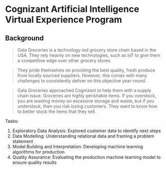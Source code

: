 # Cognizant Artificial Intelligence Virtual Experience Program



## Background
> Gala Groceries is a technology-led grocery store chain based in the USA. They rely heavily on new technologies, such as IoT to give them a competitive edge over other grocery stores. 

> They pride themselves on providing the best quality, fresh produce from locally sourced suppliers. However, this comes with many challenges to consistently deliver on this objective year-round.

> Gala Groceries approached Cognizant to help them with a supply chain issue. Groceries are highly perishable items. If you overstock, you are wasting money on excessive storage and waste, but if you understock, then you risk losing customers. They want to know how to better stock the items that they sell.


Tasks:
1. Exploratory Data Analysis: Explored customer data to identify next steps
2. Data Modelling: Understanding relational data and framing a problem statement
3. Model Building and Interpretation: Developing machine learning algorithms for production
4. Quality Assurance: Evaluating the production machine learning model to ensure quality results

